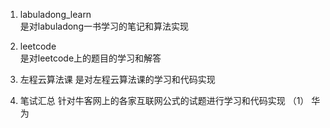 1. labuladong_learn  
		是对labuladong一书学习的笔记和算法实现

2. leetcode    
		是对leetcode上的题目的学习和解答
	
3. 左程云算法课
		是对左程云算法课的学习和代码实现
	
4. 笔试汇总
		针对牛客网上的各家互联网公式的试题进行学习和代码实现
		（1） 华为